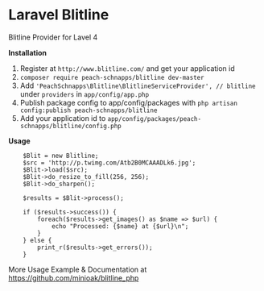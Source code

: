 Laravel Blitline
================

Blitline Provider for Lavel 4


**Installation**

1. Register at `http://www.blitline.com/` and get your application id
2. `composer require peach-schnapps/blitline dev-master`
3. Add `'PeachSchnapps\Blitline\BlitlineServiceProvider', // blitline` under `providers` in `app/config/app.php`
4. Publish package config to app/config/packages with `php artisan config:publish peach-schnapps/blitline`
5. Add your application id to `app/config/packages/peach-schnapps/blitline/config.php`


**Usage**
```
	$Blit = new Blitline;
	$src = 'http://p.twimg.com/Atb2B0MCAAADLk6.jpg';
	$Blit->load($src);
	$Blit->do_resize_to_fill(256, 256);
 	$Blit->do_sharpen();

	$results = $Blit->process();
	
	if ($results->success()) {
		foreach($results->get_images() as $name => $url) {
			echo "Processed: {$name} at {$url}\n";
		}
	} else {
		print_r($results->get_errors());
	}
```

More Usage Example & Documentation at https://github.com/minioak/blitline_php
